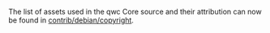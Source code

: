 The list of assets used in the qwc Core source and their attribution can now be found in [contrib/debian/copyright](../contrib/debian/copyright).
